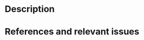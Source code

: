 # Description
<!-- What does this pull request (PR) do? Is it a new feature, a bug fix,
an improvement, or something else? Why is it necessary? If relevant, please add
a screenshot or a screen capture: "An image is worth a thousand words!" -->

# References and relevant issues
<!-- What relevant resources were used in the creation of this PR?
If this PR addresses an existing issue on the repo,
please link to that issue here as "Closes #(issue-number)". -->


<!-- Final Checklist
- My PR is the minimum possible work for the desired functionality
- I have commented my code, particularly in hard-to-understand areas
- I have made corresponding changes to docstrings and documentation
  (open a PR on the napari/docs repository if changes are necessary there!)
- I have added tests that prove my fix is effective or that my feature works
- If I included new strings, I have used `trans._("some string")` to make them localizable.
  (For more information see our [translations guide](https://napari.org/developers/translations.html)).
-->
